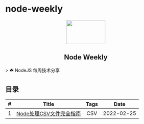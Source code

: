 # node-weekly
<div align="center">
  <img src="https://nodejs.org/static/images/logo.svg" width="122" height="75">
  <h2>Node Weekly</h2>
</div>
> ☘️ NodeJS 每周技术分享

## 目录
| # | Title | Tags  | Date |
| :---: | :---: | :---: | :---: |
| 1 | [Node处理CSV文件完全指南](./articles/001/index.md) | CSV | 2022-02-25




